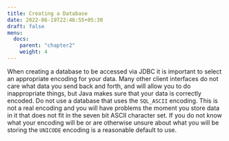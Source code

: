 ```yaml
---
title: Creating a Database
date: 2022-06-19T22:46:55+05:30
draft: false
menu:
  docs:
    parent: "chapter2"
    weight: 4
---
```


When creating a database to be accessed via JDBC it is important to select an
appropriate encoding for your data. Many other client interfaces do not care
what data you send back and forth, and will allow you to do inappropriate things,
but Java makes sure that your data is correctly encoded.  Do not use a database
that uses the `SQL_ASCII` encoding. This is not a real encoding and you will
have problems the moment you store data in it that does not fit in the seven
bit ASCII character set. If you do not know what your encoding will be or are
otherwise unsure about what you will be storing the `UNICODE` encoding is a
reasonable default to use.
